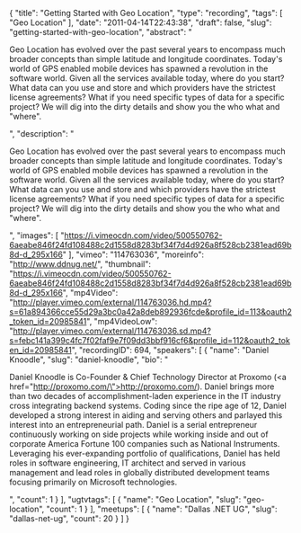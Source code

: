 {
  "title": "Getting Started with Geo Location",
  "type": "recording",
  "tags": [
    "Geo Location"
  ],
  "date": "2011-04-14T22:43:38",
  "draft": false,
  "slug": "getting-started-with-geo-location",
  "abstract": "<p>Geo Location has evolved over the past several years to encompass much broader concepts than simple latitude and longitude coordinates. Today's world of GPS enabled mobile devices has spawned a revolution in the software world. Given all the services available today, where do you start? What data can you use and store and which providers have the strictest license agreements? What if you need specific types of data for a specific project? We will dig into the dirty details and show you the who  what  and \"where\".</p>",
  "description": "<p>Geo Location has evolved over the past several years to encompass much broader concepts than simple latitude and longitude coordinates. Today's world of GPS enabled mobile devices has spawned a revolution in the software world. Given all the services available today, where do you start? What data can you use and store and which providers have the strictest license agreements? What if you need specific types of data for a specific project? We will dig into the dirty details and show you the who  what  and \"where\".</p>",
  "images": [
    "https://i.vimeocdn.com/video/500550762-6aeabe846f24fd108488c2d1558d8283bf34f7d4d926a8f528cb2381ead69b8d-d_295x166"
  ],
  "vimeo": "114763036",
  "moreinfo": "http://www.ddnug.net/",
  "thumbnail": "https://i.vimeocdn.com/video/500550762-6aeabe846f24fd108488c2d1558d8283bf34f7d4d926a8f528cb2381ead69b8d-d_295x166",
  "mp4Video": "http://player.vimeo.com/external/114763036.hd.mp4?s=61a894366cce55d29a3bc0a42a8deb892936fcde&profile_id=113&oauth2_token_id=20985841",
  "mp4VideoLow": "http://player.vimeo.com/external/114763036.sd.mp4?s=febc141a399c4fc7f02faf9e7f09dd3bbf916cf6&profile_id=112&oauth2_token_id=20985841",
  "recordingID": 694,
  "speakers": [
    {
      "name": "Daniel Knoodle",
      "slug": "daniel-knoodle",
      "bio": "<p>Daniel Knoodle is Co-Founder &amp; Chief Technology Director at Proxomo (<a href=\"http://proxomo.com/\">http://proxomo.com/</a>). Daniel brings more than two decades of accomplishment-laden experience in the IT industry cross integrating backend systems. Coding since the ripe age of 12, Daniel developed a strong interest in aiding and serving others and parlayed this interest into an entrepreneurial path. Daniel is a serial entrepreneur continuously working on side projects while working inside and out of corporate America Fortune 100 companies such as National Instruments. Leveraging his ever-expanding portfolio of qualifications, Daniel has held roles in software engineering, IT architect and served in various management and lead roles in globally distributed development teams focusing primarily on Microsoft technologies.</p>",
      "count": 1
    }
  ],
  "ugtvtags": [
    {
      "name": "Geo Location",
      "slug": "geo-location",
      "count": 1
    }
  ],
  "meetups": [
    {
      "name": "Dallas .NET UG",
      "slug": "dallas-net-ug",
      "count": 20
    }
  ]
}
